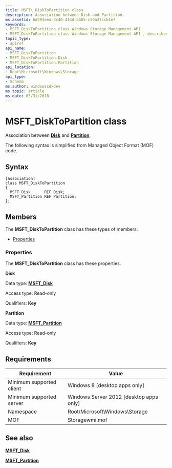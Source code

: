 ```yaml
---
title: MSFT\_DiskToPartition class
description: Association between Disk and Partition.
ms.assetid: 6d293eea-3c40-414d-bb05-c59a37ccb1e7
keywords:
- MSFT_DiskToPartition class Windows Storage Management API
- MSFT_DiskToPartition class Windows Storage Management API , described
topic_type:
- apiref
api_name:
- MSFT_DiskToPartition
- MSFT_DiskToPartition.Disk
- MSFT_DiskToPartition.Partition
api_location:
- Root\Microsoft\Windows\Storage
api_type:
- Schema
ms.author: windowssdkdev
ms.topic: article
ms.date: 05/31/2018
---
```


# MSFT\_DiskToPartition class

Association between [**Disk**](msft-disk.md) and [**Partition**](msft-partition.md).

The following syntax is simplified from Managed Object Format (MOF) code.

## Syntax

``` syntax
[Association]
class MSFT_DiskToPartition
{
  MSFT_Disk      REF Disk;
  MSFT_Partition REF Partition;
};
```

## Members

The **MSFT\_DiskToPartition** class has these types of members:

-   [Properties](#properties)

### Properties

The **MSFT\_DiskToPartition** class has these properties.

 

**Disk**
   

Data type: **[**MSFT\_Disk**](msft-disk.md)**
 

Access type: Read-only
 

Qualifiers: **Key**
 

 

**Partition**
   

Data type: **[**MSFT\_Partition**](msft-partition.md)**
 

Access type: Read-only
 

Qualifiers: **Key**
 

 

## Requirements



| Requirement | Value |
|-------------------------------------|-------------------------------------------------------------------------------------------|
| Minimum supported client | Windows 8 \[desktop apps only\]                                                |
| Minimum supported server | Windows Server 2012 \[desktop apps only\]                                      |
| Namespace                | Root\\Microsoft\\Windows\\Storage                                              |
| MOF                      |  Storagewmi.mof  |



## See also

 

[**MSFT\_Disk**](msft-disk.md)
 

[**MSFT\_Partition**](msft-partition.md)
 

 

 





